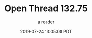 ---
layout: podcast
title: "Open Thread 132.75"
author: a reader
description: https://slatestarcodex.com/2019/07/24/open-thread-132-75/
date: 2019-07-24 13:05:00 PDT
length: 60479
duration: 15
guid: open-thread-132-75
---